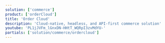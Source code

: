 ```yaml
---
solution: ['commerce']
product: ['orderCloud']
title: 'Order Cloud'
description: 'Cloud-native, headless, and API-first commerce solution'
youtube: 'PL1jJVFm_lGnxDN-HHtT_WQRpI3zvMdYU-'
partials: ['solution/commerce/ordercloud']
---
```

